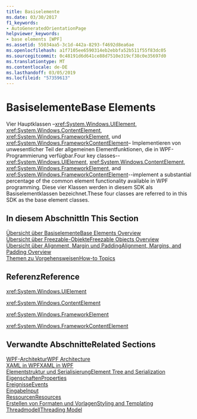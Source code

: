 ```yaml
---
title: Basiselemente
ms.date: 03/30/2017
f1_keywords:
- AutoGeneratedOrientationPage
helpviewer_keywords:
- base elements [WPF]
ms.assetid: 55034aa5-3c1d-442a-8293-f4692d8ea6ae
ms.openlocfilehash: a1f7105ee6590314eb2ebbfa52b511f55f83dc05
ms.sourcegitcommit: 0c48191d6d641ce88d7510e319cf38c0e35697d0
ms.translationtype: MT
ms.contentlocale: de-DE
ms.lasthandoff: 03/05/2019
ms.locfileid: "57359613"
---
```

# <a name="base-elements"></a><span data-ttu-id="48141-102">Basiselemente</span><span class="sxs-lookup"><span data-stu-id="48141-102">Base Elements</span></span>
<span data-ttu-id="48141-103">Vier Hauptklassen –<xref:System.Windows.UIElement>, <xref:System.Windows.ContentElement>, <xref:System.Windows.FrameworkElement>, und <xref:System.Windows.FrameworkContentElement>– Implementieren von unwesentlicher Teil der allgemeinen Elementfunktionen, die in WPF-Programmierung verfügbar.</span><span class="sxs-lookup"><span data-stu-id="48141-103">Four key classes--<xref:System.Windows.UIElement>, <xref:System.Windows.ContentElement>, <xref:System.Windows.FrameworkElement>, and <xref:System.Windows.FrameworkContentElement>--implement a substantial percentage of the common element functionality available in WPF programming.</span></span> <span data-ttu-id="48141-104">Diese vier Klassen werden in diesem SDK als Basiselementklassen bezeichnet.</span><span class="sxs-lookup"><span data-stu-id="48141-104">These four classes are referred to in this SDK as the base element classes.</span></span>  
  
## <a name="in-this-section"></a><span data-ttu-id="48141-105">In diesem Abschnitt</span><span class="sxs-lookup"><span data-stu-id="48141-105">In This Section</span></span>  
 [<span data-ttu-id="48141-106">Übersicht über Basiselemente</span><span class="sxs-lookup"><span data-stu-id="48141-106">Base Elements Overview</span></span>](base-elements-overview.md)  
 [<span data-ttu-id="48141-107">Übersicht über Freezable-Objekte</span><span class="sxs-lookup"><span data-stu-id="48141-107">Freezable Objects Overview</span></span>](freezable-objects-overview.md)  
 [<span data-ttu-id="48141-108">Übersicht über Alignment, Margin und Padding</span><span class="sxs-lookup"><span data-stu-id="48141-108">Alignment, Margins, and Padding Overview</span></span>](alignment-margins-and-padding-overview.md)  
 [<span data-ttu-id="48141-109">Themen zu Vorgehensweisen</span><span class="sxs-lookup"><span data-stu-id="48141-109">How-to Topics</span></span>](base-elements-how-to-topics.md)  
  
## <a name="reference"></a><span data-ttu-id="48141-110">Referenz</span><span class="sxs-lookup"><span data-stu-id="48141-110">Reference</span></span>  
 <xref:System.Windows.UIElement>  
  
 <xref:System.Windows.ContentElement>  
  
 <xref:System.Windows.FrameworkElement>  
  
 <xref:System.Windows.FrameworkContentElement>  
  
## <a name="related-sections"></a><span data-ttu-id="48141-111">Verwandte Abschnitte</span><span class="sxs-lookup"><span data-stu-id="48141-111">Related Sections</span></span>  
 [<span data-ttu-id="48141-112">WPF-Architektur</span><span class="sxs-lookup"><span data-stu-id="48141-112">WPF Architecture</span></span>](wpf-architecture.md)  
  [<span data-ttu-id="48141-113">XAML in WPF</span><span class="sxs-lookup"><span data-stu-id="48141-113">XAML in WPF</span></span>](xaml-in-wpf.md)  
  [<span data-ttu-id="48141-114">Elementstruktur und Serialisierung</span><span class="sxs-lookup"><span data-stu-id="48141-114">Element Tree and Serialization</span></span>](element-tree-and-serialization.md)  
  [<span data-ttu-id="48141-115">Eigenschaften</span><span class="sxs-lookup"><span data-stu-id="48141-115">Properties</span></span>](properties-wpf.md)  
  [<span data-ttu-id="48141-116">Ereignisse</span><span class="sxs-lookup"><span data-stu-id="48141-116">Events</span></span>](events-wpf.md)  
  [<span data-ttu-id="48141-117">Eingabe</span><span class="sxs-lookup"><span data-stu-id="48141-117">Input</span></span>](input-wpf.md)  
  [<span data-ttu-id="48141-118">Ressourcen</span><span class="sxs-lookup"><span data-stu-id="48141-118">Resources</span></span>](resources-wpf.md)  
  [<span data-ttu-id="48141-119">Erstellen von Formaten und Vorlagen</span><span class="sxs-lookup"><span data-stu-id="48141-119">Styling and Templating</span></span>](../controls/styling-and-templating.md)  
  [<span data-ttu-id="48141-120">Threadmodell</span><span class="sxs-lookup"><span data-stu-id="48141-120">Threading Model</span></span>](threading-model.md)
